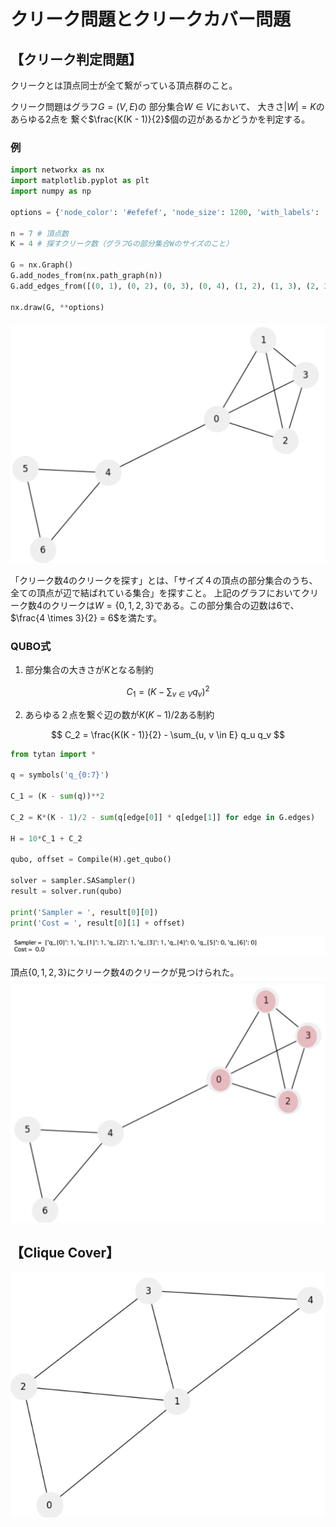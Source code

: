 # クリーク問題とクリークカバー問題

## 【クリーク判定問題】

クリークとは頂点同士が全て繋がっている頂点群のこと。

クリーク問題はグラフ$G = (V, E)$の
部分集合$W\in V$において、
大きさ$|W| = K$のあらゆる2点を
繋ぐ$\frac{K(K - 1)}{2}$個の辺があるかどうかを判定する。

### 例

```python 
import networkx as nx
import matplotlib.pyplot as plt
import numpy as np

options = {'node_color': '#efefef', 'node_size': 1200, 'with_labels': 'True'}

n = 7 # 頂点数
K = 4 # 探すクリーク数（グラフGの部分集合Wのサイズのこと）

G = nx.Graph()
G.add_nodes_from(nx.path_graph(n))
G.add_edges_from([(0, 1), (0, 2), (0, 3), (0, 4), (1, 2), (1, 3), (2, 3), (4, 6), (4, 5), (5, 6)])

nx.draw(G, **options)
```
![tutorial05_1](./pic/tutorial05_01.png)

「クリーク数4のクリークを探す」とは、「サイズ４の頂点の部分集合のうち、全ての頂点が辺で結ばれている集合」を探すこと。
上記のグラフにおいてクリーク数4のクリークは$W = \{0, 1, 2, 3\}$である。この部分集合の辺数は6で、$\frac{4 \times 3}{2} = 6$を満たす。

### QUBO式

1. 部分集合の大きさが$K$となる制約

$$
    C_1 = \left(K - \sum_{v \in V} q_v \right)^2
$$

2. あらゆる２点を繋ぐ辺の数が$K(K - 1) /2$ある制約

$$
    C_2 = \frac{K(K - 1)}{2} - \sum_{u, v \in E} q_u q_v
$$

```python 
from tytan import *

q = symbols('q_{0:7}')

C_1 = (K - sum(q))**2

C_2 = K*(K - 1)/2 - sum(q[edge[0]] * q[edge[1]] for edge in G.edges)

H = 10*C_1 + C_2

qubo, offset = Compile(H).get_qubo()

solver = sampler.SASampler()
result = solver.run(qubo)

print('Sampler = ', result[0][0])
print('Cost = ', result[0][1] + offset)
```
![tutorial05_02](./pic/tutorial05_02.png)

頂点$\{0, 1, 2, 3\}$にクリーク数4のクリークが見つけられた。
![tutorial05_03](./pic/tutorial05_03.png)

## 【Clique Cover】

![tutorial05_04](./pic/tutorial05_04.png)